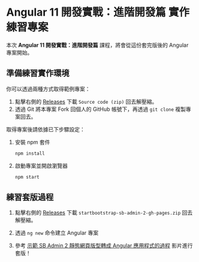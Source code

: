 # Angular 11 開發實戰：進階開發篇 實作練習專案

本次 **Angular 11 開發實戰：進階開發篇** 課程，將會從這份套完版後的 Angular 專案開始。

## 準備練習實作環境

你可以透過兩種方式取得範例專案：

1. 點擊右側的 [Releases](https://github.com/coolrare/ng-advanced-210410/releases) 下載 `Source code (zip)` 回去解壓縮。
2. 透過 Git 將本專案 Fork 回個人的 GitHub 帳號下，再透過 `git clone` 複製專案回去。

取得專案後請依據已下步驟設定：

1. 安裝 npm 套件

    ```sh
    npm install
    ```

2. 啟動專案並開啟瀏覽器

    ```sh
    npm start
    ```

## 練習套版過程

1. 點擊右側的 [Releases](https://github.com/coolrare/ng-advanced-210410/releases) 下載  `startbootstrap-sb-admin-2-gh-pages.zip` 回去解壓縮。

2. 透過 `ng new` 命令建立 Angular 專案

3. 參考 [示範 SB Admin 2 靜態網頁版型轉成 Angular 應用程式的過程](https://www.youtube.com/watch?v=KdNX2q7FvpU) 影片進行套版！
